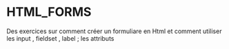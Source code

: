 # HTML_FORMS
Des exercices sur comment créer un formuliare en Html et comment utiliser les input , fieldset , label ; les attributs
